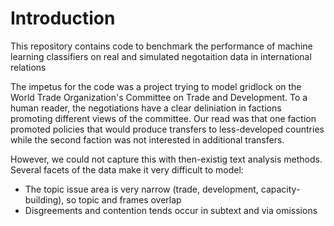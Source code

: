 # Introduction
This repository contains code to benchmark the performance of machine learning classifiers on real and simulated negotaition data in international relations

The impetus for the code was a project trying to model gridlock on the World Trade Organization's Committee on Trade and Development. To a human reader, the negotiations have a clear deliniation in factions promoting different views of the committee. Our read was that one faction promoted policies that would produce transfers to less-developed countries while the second faction was not interested in additional transfers. 

However, we could not capture this with then-existig text analysis methods. Several facets of the data make it very difficult to model:
- The topic issue area is very narrow (trade, development, capacity-building), so topic and frames overlap
- Disgreements and contention tends occur in subtext and via omissions 

